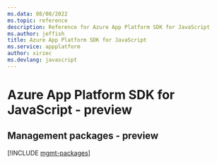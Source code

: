 ```yaml
---
ms.data: 08/08/2022
ms.topic: reference
description: Reference for Azure App Platform SDK for JavaScript
ms.author: jeffish
title: Azure App Platform SDK for JavaScript
ms.service: appplatform
author: xirzec
ms.devlang: javascript
---
```

# Azure App Platform SDK for JavaScript - preview

## Management packages - preview
[!INCLUDE [mgmt-packages](app-platform-mgmt-index.md)]